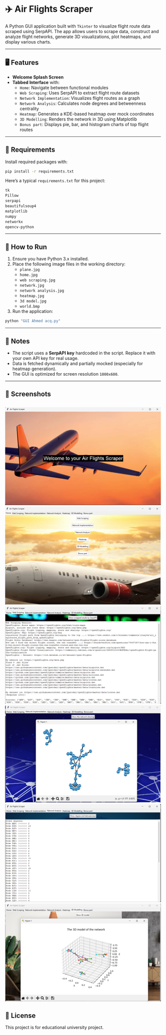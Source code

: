 # ✈️ Air Flights Scraper

A Python GUI application built with `Tkinter` to visualize flight route data scraped using SerpAPI. The app allows users to scrape data, construct and analyze flight networks, generate 3D visualizations, plot heatmaps, and display various charts.

---

## 🖥 Features

- **Welcome Splash Screen**
- **Tabbed Interface** with:
  - `Home`: Navigate between functional modules
  - `Web Scraping`: Uses SerpAPI to extract flight route datasets
  - `Network Implementation`: Visualizes flight routes as a graph
  - `Network Analysis`: Calculates node degrees and betweenness centrality
  - `Heatmap`: Generates a KDE-based heatmap over mock coordinates
  - `3D Modelling`: Renders the network in 3D using Matplotlib
  - `Bonus part`: Displays pie, bar, and histogram charts of top flight routes

---

## 🧰 Requirements

Install required packages with:

```bash
pip install -r requirements.txt
```

Here’s a typical `requirements.txt` for this project:

```txt
tk
Pillow
serpapi
beautifulsoup4
matplotlib
numpy
networkx
opencv-python
```

---

## 🚀 How to Run

1. Ensure you have Python 3.x installed.
2. Place the following image files in the working directory:
   - `plane.jpg`
   - `home.jpg`
   - `web scraping.jpg`
   - `network.jpg`
   - `network analysis.jpg`
   - `heatmap.jpg`
   - `3d model.jpg`
   - `world.bmp`
3. Run the application:

```bash
python "GUI Ahmed acq.py"
```

---

## 🔑 Notes

- The script uses a **SerpAPI key** hardcoded in the script. Replace it with your own API key for real usage.
- Data is fetched dynamically and partially mocked (especially for heatmap generation).
- The GUI is optimized for screen resolution `1000x600`.

---

## 📸 Screenshots 
![screenshot1](screenshot1.png)
![screenshot2](screenshot2.png)
![screenshot3](screenshot3.png)
![screenshot4](screenshot4.png)
![screenshot5](screenshot5.png)
![screenshot6](screenshot6.png)
---

## 📄 License

This project is for educational university project.
